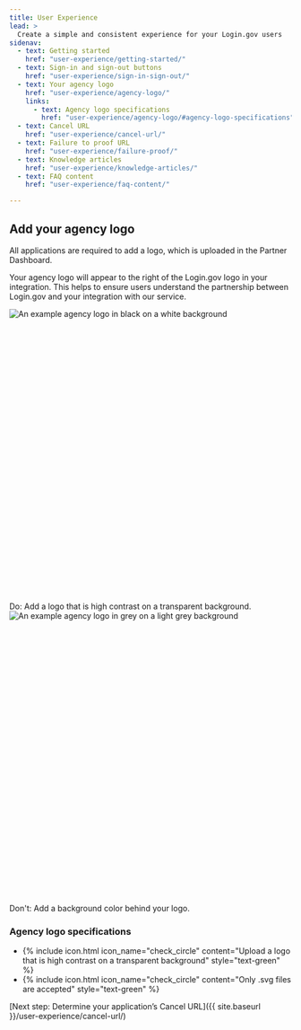 ```yaml
---
title: User Experience
lead: >
  Create a simple and consistent experience for your Login.gov users
sidenav:
  - text: Getting started
    href: "user-experience/getting-started/"
  - text: Sign-in and sign-out buttons
    href: "user-experience/sign-in-sign-out/"
  - text: Your agency logo
    href: "user-experience/agency-logo/"
    links:
      - text: Agency logo specifications
        href: "user-experience/agency-logo/#agency-logo-specifications"
  - text: Cancel URL
    href: "user-experience/cancel-url/"
  - text: Failure to proof URL
    href: "user-experience/failure-proof/"
  - text: Knowledge articles
    href: "user-experience/knowledge-articles/"
  - text: FAQ content
    href: "user-experience/faq-content/"

---
```


## Add your agency logo

All applications are required to add a logo, which is uploaded in the Partner Dashboard.

Your agency logo will appear to the right of the Login.gov logo in your integration. This helps to ensure users understand the partnership between Login.gov and your integration with our service.

<div class="grid-row">
  <div class="float-left agency-logo-width">
    <img src="{{ site.baseurl }}/assets/img/do_logo.svg" alt="An example agency logo in black on a white background" class="display-block green-bottom-border">
    <div class="text-green float-left">
      <svg role="img" class="height-3 usa-icon" xmlns="http://www.w3.org/2000/svg" viewBox="0 0 24 24">
        <use xlink:href="{{site.baseurl}}/assets/img/sprite.svg#check_circle"></use>
      </svg>
    </div>
    <div class="margin-left-3">
      <span class="text-uppercase text-bold text-green">Do</span>: Add a logo that is high contrast on a transparent background.
    </div>
  </div>
  <div class="float-left margin-left-4 agency-logo-width">
    <img src="{{ site.baseurl }}/assets/img/dont_logo.svg" alt="An example agency logo in grey on a light grey background" class="display-block float-left red-bottom-border">
    <div class="text-red float-left">
      <svg role="img" class="height-3 usa-icon" xmlns="http://www.w3.org/2000/svg" viewBox="0 0 24 24">
        <use xlink:href="{{site.baseurl}}/assets/img/sprite.svg#cancel"></use>
      </svg>
    </div>
    <div class="margin-left-3">
      <span class="text-uppercase text-bold text-red">Don't</span>: Add a background color behind your logo.
    </div>
  </div>
</div>

### Agency logo specifications

<ul class="usa-icon-list padding-top-2 padding-bottom-2">
  <li class="usa-icon-list__item">
    {% include icon.html icon_name="check_circle" content="Upload a logo that is high contrast on a transparent background" style="text-green" %}
  </li>
  <li class="usa-icon-list__item">
    {% include icon.html icon_name="check_circle" content="Only .svg files are accepted" style="text-green" %}
  </li>
</ul>

[Next step: Determine your application’s Cancel URL]({{ site.baseurl }}/user-experience/cancel-url/)






